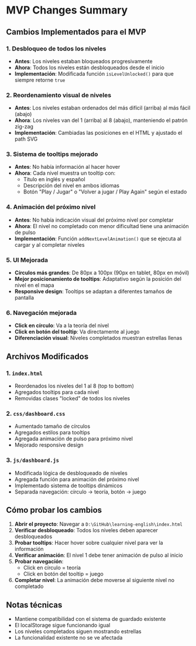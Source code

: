# MVP Changes Summary

## Cambios Implementados para el MVP

### 1. Desbloqueo de todos los niveles
- **Antes**: Los niveles estaban bloqueados progresivamente
- **Ahora**: Todos los niveles están desbloqueados desde el inicio
- **Implementación**: Modificada función `isLevelUnlocked()` para que siempre retorne `true`

### 2. Reordenamiento visual de niveles
- **Antes**: Los niveles estaban ordenados del más difícil (arriba) al más fácil (abajo)
- **Ahora**: Los niveles van del 1 (arriba) al 8 (abajo), manteniendo el patrón zig-zag
- **Implementación**: Cambiadas las posiciones en el HTML y ajustado el path SVG

### 3. Sistema de tooltips mejorado
- **Antes**: No había información al hacer hover
- **Ahora**: Cada nivel muestra un tooltip con:
  - Titulo en inglés y español
  - Descripción del nivel en ambos idiomas
  - Botón "Play / Jugar" o "Volver a jugar / Play Again" según el estado

### 4. Animación del próximo nivel
- **Antes**: No había indicación visual del próximo nivel por completar
- **Ahora**: El nivel no completado con menor dificultad tiene una animación de pulso
- **Implementación**: Función `addNextLevelAnimation()` que se ejecuta al cargar y al completar niveles

### 5. UI Mejorada
- **Círculos más grandes**: De 80px a 100px (90px en tablet, 80px en móvil)
- **Mejor posicionamiento de tooltips**: Adaptativo según la posición del nivel en el mapa
- **Responsive design**: Tooltips se adaptan a diferentes tamaños de pantalla

### 6. Navegación mejorada
- **Click en círculo**: Va a la teoría del nivel
- **Click en botón del tooltip**: Va directamente al juego
- **Diferenciación visual**: Niveles completados muestran estrellas llenas

## Archivos Modificados

### 1. `index.html`
- Reordenados los niveles del 1 al 8 (top to bottom)
- Agregados tooltips para cada nivel
- Removidas clases "locked" de todos los niveles

### 2. `css/dashboard.css`
- Aumentado tamaño de círculos
- Agregados estilos para tooltips
- Agregada animación de pulso para próximo nivel
- Mejorado responsive design

### 3. `js/dashboard.js`
- Modificada lógica de desbloqueado de niveles
- Agregada función para animación del próximo nivel
- Implementado sistema de tooltips dinámicos
- Separada navegación: círculo → teoría, botón → juego

## Cómo probar los cambios

1. **Abrir el proyecto**: Navegar a `D:\GitHub\learning-english\index.html`
2. **Verificar desbloqueado**: Todos los niveles deben aparecer desbloqueados
3. **Probar tooltips**: Hacer hover sobre cualquier nivel para ver la información
4. **Verificar animación**: El nivel 1 debe tener animación de pulso al inicio
5. **Probar navegación**: 
   - Click en círculo = teoría
   - Click en botón del tooltip = juego
6. **Completar nivel**: La animación debe moverse al siguiente nivel no completado

## Notas técnicas

- Mantiene compatibilidad con el sistema de guardado existente
- El localStorage sigue funcionando igual
- Los niveles completados siguen mostrando estrellas
- La funcionalidad existente no se ve afectada
